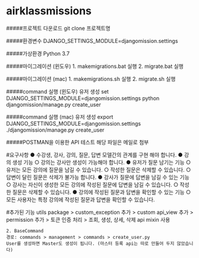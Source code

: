 # airklassmissions

#####프로젝트 다운로드
    git clone 프로젝트명
    
#####환경변수
    DJANGO_SETTINGS_MODULE=djangomission.settings
    
#####가상환경
    Python 3.7

#####마이그레이션 (윈도우)
    1. makemigrations.bat 실행
    2. migrate.bat 실행

#####마이그레이션 (mac)
    1. makemigrations.sh 실행
    2. migrate.sh 실행

#####command 실행 (윈도우) 유저 생성
    set DJANGO_SETTINGS_MODULE=djangomission.settings
    python djangomission/manage.py create_user

#####command 실행 (mac) 유저 생성
    export DJANGO_SETTINGS_MODULE=djangomission.settings
    ./djangomission/manage.py create_user    
    
#####POSTMAN을 이용한 API 테스트
    해당 파일은 메일로 첨부
    
#요구사항
    ● 수강생, 강사, 강의, 질문, 답변 모델간의 관계를 구현 해야 합니다.
    ● 강의 생성 기능
        ○ 강의는 강사만 생성이 가능해야 합니다.
    ● 유저가 질문 남기는 기능
        ○ 유저는 모든 강의에 질문을 남길 수 있습니다.
        ○ 작성한 질문은 삭제할 수 있습니다.
        ○ 답변이 달린 질문은 삭제가 불가능 합니다.
    ● 강사가 질문에 답변을 남길 수 있는 기능
        ○ 강사는 자신이 생성한 모든 강의에 작성된 질문에 답변을 남길 수 있습니다.
        ○ 작성한 질문은 삭제할 수 있습니다.
    ● 강의에 작성된 질문과 답변을 확인할 수 있는 기능
        ○ 모든 사용자는 특정 강의에 작성된 질문과 답변을 확인할 수 있습니다.

#추가된 기능
    utils package
    > custom_exception 추가
    > custom api_view 추가
    > permission 추가
    > 토큰 인증 처리
    > 조회, 생성, 상세, 삭제 api mixin 사용
    
    2. BaseCommand
    경로: commands > management > commands > create_user.py
    User를 생성하면 Master도 생성이 됩니다. (마스터 등록 api는 따로 만들어 두지 않았습니다)
    
    
    
    